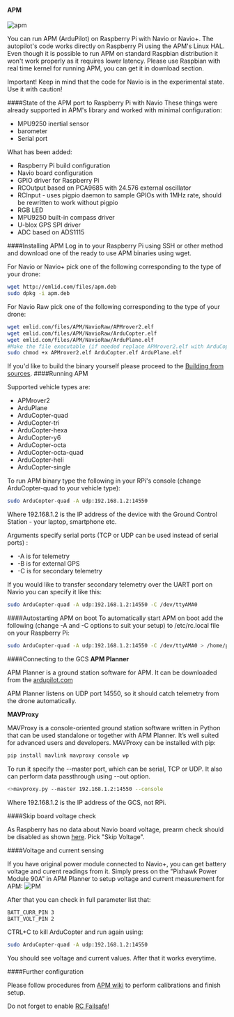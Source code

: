 #### APM

![apm](http://www.emlid.com/wp-content/uploads/2014/10/APM.png)

You can run APM (ArduPilot) on Raspberry Pi with Navio or Navio+. The autopilot's code works directly on Raspberry Pi using the APM's Linux HAL. Even though it is possible to run APM on standard Raspbian distribution it won't work properly as it requires lower latency. Please use Raspbian with real time kernel for running APM, you can get it in download section.

Important! Keep in mind that the code for Navio is in the experimental state. Use it with caution!

####State of the APM port to Raspberry Pi with Navio
These things were already supported in APM's library and worked with minimal configuration:

* MPU9250 inertial sensor
*  barometer
* Serial port

What has been added:

* Raspberry Pi build configuration
* Navio board configuration
* GPIO driver for Raspberry Pi
* RCOutput based on PCA9685 with 24.576 external oscillator
* RCInput - uses pigpio daemon to sample GPIOs with 1MHz rate, should be rewritten to work without pigpio
* RGB LED
* MPU9250 built-in compass driver
* U-blox GPS SPI driver
* ADC based on ADS1115 

####Installing APM
Log in to your Raspberry Pi using SSH or other method and download one of the ready to use APM binaries using wget.


For Navio or Navio+ pick one of the following corresponding to the type of your drone:

```bash
wget http://emlid.com/files/apm.deb
sudo dpkg -i apm.deb
```


For Navio Raw pick one of the following corresponding to the type of your drone:

```bash
wget emlid.com/files/APM/NavioRaw/APMrover2.elf
wget emlid.com/files/APM/NavioRaw/ArduCopter.elf
wget emlid.com/files/APM/NavioRaw/ArduPlane.elf
#Make the file executable (if needed replace APMrover2.elf with ArduCopter.elf or ArduPlane.elf):
sudo chmod +x APMrover2.elf ArduCopter.elf ArduPlane.elf
```


If you'd like to build the binary yourself please proceed to the [Building from sources](building-from-sources.md).
####Running APM

Supported vehicle types are:
* APMrover2
* ArduPlane
* ArduCopter-quad
* ArduCopter-tri
* ArduCopter-hexa
* ArduCopter-y6
* ArduCopter-octa
* ArduCopter-octa-quad
* ArduCopter-heli
* ArduCopter-single

To run APM binary type the following in your RPi's console (change ArduCopter-quad to your vehicle type):

```bash
sudo ArduCopter-quad -A udp:192.168.1.2:14550
```

Where 192.168.1.2 is the IP address of the device with the Ground Control Station - your laptop, smartphone etc.

Arguments specify serial ports (TCP or UDP can be used instead of serial ports) :

* -A is for telemetry
* -B is for external GPS
* -C is for secondary telemetry

If you would like to transfer secondary telemetry over the UART port on Navio you can specify it like this:

```bash
sudo ArduCopter-quad -A udp:192.168.1.2:14550 -C /dev/ttyAMA0
```


####Autostarting APM on boot
To automatically start APM on boot add the following (change -A and -C options to suit your setup) to /etc/rc.local file on your Raspberry Pi:

```bash
sudo ArduCopter-quad -A udp:192.168.1.2:14550 -C /dev/ttyAMA0 > /home/pi/startup_log &
```

####Connecting to the GCS
**APM Planner**

APM Planner is a ground station software for APM. It can be downloaded from the 
[ardupilot.com](http://ardupilot.com/downloads/?category=35)

APM Planner listens on UDP port 14550, so it should catch telemetry from the drone automatically.

**MAVProxy**

MAVProxy is a console-oriented ground station software written in Python that can be used standalone or together with APM Planner. It’s well suited for advanced users and developers. MAVProxy can be installed with pip:

```bash
pip install mavlink mavproxy console wp
```


To run it specify the --master port, which can be serial, TCP or UDP. It also can perform data passthrough using --out option.

```bash
<>mavproxy.py --master 192.168.1.2:14550 --console
```

Where 192.168.1.2 is the IP address of the GCS, not RPi.

####Skip board voltage check

As Raspberry has no data about Navio board voltage, prearm check should be disabled as shown [here](http://copter.ardupilot.com/wiki/flying-arducopter/prearm_safety_check/). Pick "Skip Voltage".

####Voltage and current sensing

If you have original power module connected to Navio+, you can get battery voltage and curent readings from it. Simply press on the "Pixhawk Power Module 90A" in APM Planner to setup voltage and current measurement for APM:
![PM](Navio-APM/img/Navio+PM.png)

After that you can check in full parameter list that:

```bash
BATT_CURR_PIN 3
BATT_VOLT_PIN 2
```

CTRL+C to kill ArduCopter and run again using:

```bash
sudo ArduCopter-quad -A udp:192.168.1.2:14550
```

You should see voltage and current values. After that it works everytime.

####Further configuration

Please follow procedures from [APM wiki](http://copter.ardupilot.com/wiki/initial-setup/) to perform calibrations and finish setup.

Do not forget to enable [RC Failsafe](http://copter.ardupilot.com/wiki/configuration/throttle-failsafe/)!

